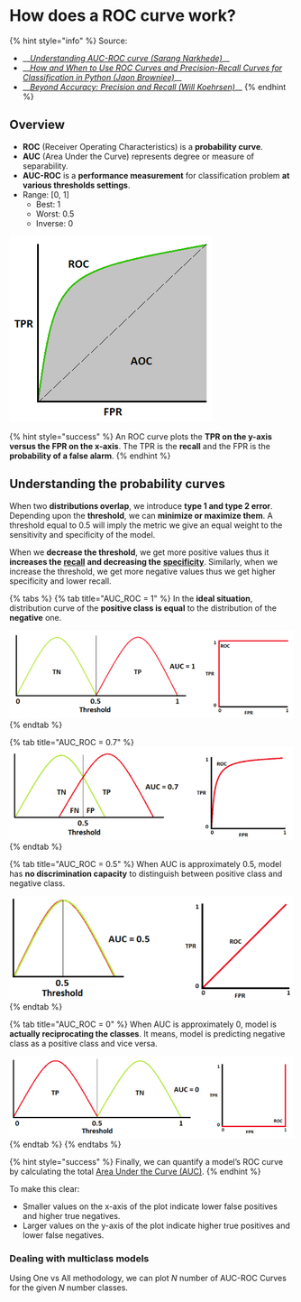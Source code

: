 # How does a ROC curve work?

{% hint style="info" %}
Source:

* \_\_[_Understanding AUC-ROC curve \(Sarang Narkhede\)_](https://towardsdatascience.com/understanding-auc-roc-curve-68b2303cc9c5)\_\_
* \_\_[_How and When to Use ROC Curves and Precision-Recall Curves for Classification in Python \(Jaon Browniee\)_](https://machinelearningmastery.com/roc-curves-and-precision-recall-curves-for-classification-in-python/)\_\_
* \_\_[_Beyond Accuracy: Precision and Recall \(Will Koehrsen\)_](https://towardsdatascience.com/beyond-accuracy-precision-and-recall-3da06bea9f6c)\_\_
{% endhint %}

## Overview

* **ROC** \(Receiver Operating Characteristics\) is a **probability curve**.
* **AUC** \(Area Under the Curve\) represents degree or measure of separability.
* **AUC-ROC** is a **performance measurement** for classification problem **at various thresholds settings**.
* Range: \[0, 1\]
  * Best: 1
  * Worst: 0.5
  * Inverse: 0

![Image courtesy: My Photoshopped Collection](../../.gitbook/assets/image%20%2847%29.png)

{% hint style="success" %}
An ROC curve plots the **TPR on the y-axis versus the FPR on the x-axis**. The TPR is the **recall** and the FPR is the **probability of a false alarm**.
{% endhint %}

## Understanding the probability curves

When two **distributions overlap**, we introduce **type 1 and type 2 error**. Depending upon the **threshold**, we can **minimize or maximize them**. A threshold equal to 0.5 will imply the metric we give an equal weight to the sensitivity and specificity of the model.

When we **decrease the threshold**, we get more positive values thus it **increases the** [**recall**](../ml-techniques/metrics.md#recall) **and decreasing the** [**specificity**](../ml-techniques/metrics.md#specificity). Similarly, when we increase the threshold, we get more negative values thus we get higher specificity and lower recall.

{% tabs %}
{% tab title="AUC\_ROC = 1" %}
In the **ideal situation**, distribution curve of the **positive class is equal** to the distribution of the **negative** one.

![](../../.gitbook/assets/image%20%2829%29.png)
{% endtab %}

{% tab title="AUC\_ROC = 0.7" %}
![](../../.gitbook/assets/image%20%288%29.png)
{% endtab %}

{% tab title="AUC\_ROC = 0.5" %}
When AUC is approximately 0.5, model has **no discrimination capacity** to distinguish between positive class and negative class.

![](../../.gitbook/assets/image%20%2899%29.png)
{% endtab %}

{% tab title="AUC\_ROC = 0" %}
When AUC is approximately 0, model is **actually reciprocating the classes**. It means, model is predicting negative class as a positive class and vice versa.

![](../../.gitbook/assets/image%20%2827%29.png)
{% endtab %}
{% endtabs %}

{% hint style="success" %}
 Finally, we can quantify a model’s ROC curve by calculating the total [Area Under the Curve \(AUC\)](https://en.wikipedia.org/wiki/Receiver_operating_characteristic#Area_under_the_curve).
{% endhint %}

To make this clear:

* Smaller values on the x-axis of the plot indicate lower false positives and higher true negatives.
* Larger values on the y-axis of the plot indicate higher true positives and lower false negatives.

### Dealing with multiclass models

Using One vs All methodology,  we can plot _N_ number of AUC-ROC Curves for the given _N_ number classes.

